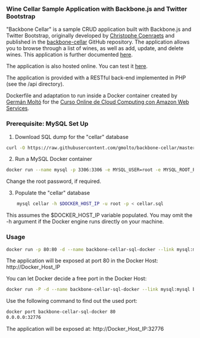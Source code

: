 ### Wine Cellar Sample Application with Backbone.js and Twitter Bootstrap #

"Backbone Cellar" is a sample CRUD application built with Backbone.js and Twitter Bootstrap, originally developed by [Christophe Coenraets](http://coenraets.org) and published in the [backbone-cellar](https://github.com/ccoenraets/backbone-cellar) GitHub repository. The application allows you to browse through a list of wines, as well as add, update, and delete wines.
This application is further documented [here](http://coenraets.org/blog).

The application is also hosted online. You can test it [here](http://coenraets.org/backbone-cellar/bootstrap).

The application is provided with a RESTful back-end implemented in PHP (see the /api directory).

Dockerfile and adaptation to run inside a Docker container created by [Germán Moltó](http://www.grycap.upv.es/gmolto) for the [Curso Online de Cloud Computing con Amazon Web Services](http://www.grycap.upv.es/cursocloudaws).


### Prerequisite: MySQL Set Up

1. Download SQL dump for the "cellar" database
```sh
curl -O https://raw.githubusercontent.com/gmolto/backbone-cellar/master/cellar.sql
```

2. Run a MySQL Docker container

```sh
docker run --name mysql -p 3306:3306 -e MYSQL_USER=root -e MYSQL_ROOT_PASSWORD=root -e MYSQL_DATABASE=cellar -d mysql
```
Change the root password, if required.

3. Populate the "cellar" database
```sh
	mysql cellar -h $DOCKER_HOST_IP -u root -p < cellar.sql
```
This assumes the $DOCKER_HOST_IP variable populated.
You may omit the -h argument if the Docker engine runs directly on your machine.

### Usage

```sh
docker run -p 80:80 -d --name backbone-cellar-sql-docker --link mysql:mysql backbone-cellar-sql-docker
```
The application will be exposed at port 80 in the Docker Host: http://Docker_Host_IP

You can let Docker decide a free port in the Docker Host:

```sh
docker run -P -d --name backbone-cellar-sql-docker --link mysql:mysql backbone-cellar-sql-docker
```
Use the following command to find out the used port:

```sh
docker port backbone-cellar-sql-docker 80
0.0.0.0:32776
```
The application will be exposed at: http://Docker_Host_IP:32776
